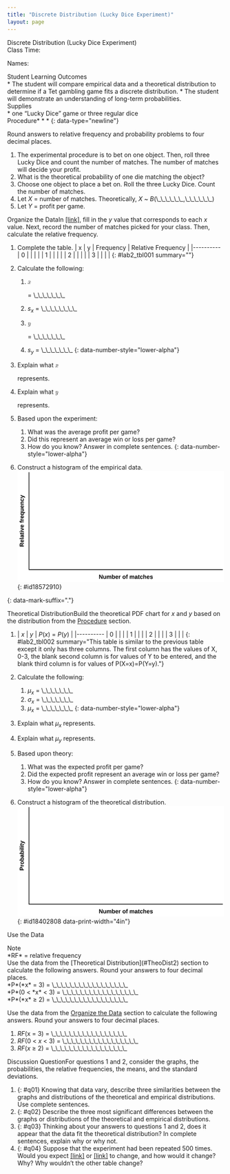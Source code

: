 ```yaml
---
title: "Discrete Distribution (Lucky Dice Experiment)"
layout: page
---
```



<div data-type="note" data-has-label="true" class="note statistics lab" data-label="" markdown="1">
<div data-type="title" class="title">
Discrete Distribution (Lucky Dice Experiment)
</div>
Class Time:

Names:

<div data-type="list" id="id8107935" markdown="1">
<div data-type="title">
Student Learning Outcomes
</div>
* The student will compare empirical data and a theoretical distribution to determine if a Tet gambling game fits a discrete distribution.
* The student will demonstrate an understanding of long-term probabilities.

</div>
<div data-type="list" id="element-254" markdown="1">
<div data-type="title">
Supplies
</div>
* one “Lucky Dice” game or three regular dice

</div>
<span data-type="title" id="procedure">Procedure</span>* * *
{: data-type="newline"}

Round answers to relative frequency and probability problems to four decimal places.

1.  The experimental procedure is to bet on one object. Then, roll three Lucky Dice and count the number of matches. The number of matches will decide your profit.
2.  What is the theoretical probability of one die matching the object?
3.  Choose one object to place a bet on. Roll the three Lucky Dice. Count the number of matches.
4.  Let *X* = number of matches. Theoretically, *X* ~ *B*(\\\_\\\_\\\_\\\_\\\_\\\_,\\\_\\\_\\\_\\\_\\\_\\\_)
5.  Let *Y* = profit per game.

<span data-type="title" id="OrgData2">Organize the Data</span>In [\[link\]](#lab2_tbl001), fill in the *y* value that corresponds to each *x* value. Next, record the number of matches picked for your class. Then, calculate the relative frequency.

1.  Complete the table.
    | x | y | Frequency | Relative Frequency |
    |----------
    | 0 |  |  |  |
    | 1 |  |  |  |
    | 2 |  |  |  |
    | 3 |  |  |  |
    {: #lab2_tbl001 summary=""}

2.  Calculate the following:
    1.  <math xmlns="http://www.w3.org/1998/Math/MathML"> <mover accent="true"> <mi>x</mi> <mo>¯</mo> </mover> </math>
        
        = \\\_\\\_\\\_\\\_\\\_\\\_\\\_
    2.  *s<sub>x</sub>* = \\\_\\\_\\\_\\\_\\\_\\\_\\\_\\\_
    3.  <math xmlns="http://www.w3.org/1998/Math/MathML"> <mover accent="true"> <mi>y</mi> <mo>¯</mo> </mover> </math>
        
        = \\\_\\\_\\\_\\\_\\\_\\\_\\\_
    4.  *s<sub>y</sub>* = \\\_\\\_\\\_\\\_\\\_\\\_\\\_
    {: data-number-style="lower-alpha"}

3.  Explain what
    <math xmlns="http://www.w3.org/1998/Math/MathML"> <mover accent="true"> <mi>x</mi> <mo>¯</mo> </mover> </math>
    
    represents.
4.  Explain what
    <math xmlns="http://www.w3.org/1998/Math/MathML"> <mover accent="true"> <mi>y</mi> <mo>¯</mo> </mover> </math>
    
    represents.
5.  Based upon the experiment:
    1.  What was the average profit per game?
    2.  Did this represent an average win or loss per game?
    3.  How do you know? Answer in complete sentences.
    {: data-number-style="lower-alpha"}

6.  Construct a histogram of the empirical data. ![This is a blank graph template. The x-axis is labeled Number of matches. The y-axis is labeled Relative frequency.](../resources/fig-ch04_18_01.png){: #id18572910}


{: data-mark-suffix="."}

<span data-type="title" id="TheoDist2">Theoretical Distribution</span>Build the theoretical PDF chart for *x* and *y* based on the distribution from the [Procedure](#procedure) section.

1.  | *x* | *y* | *P*(*x*) = *P*(*y*) |
    |----------
    | 0 |  |  |
    | 1 |  |  |
    | 2 |  |  |
    | 3 |  |  |
    {: #lab2_tbl002 summary="This table is similar to the previous table except it only has three columns. The first column has the values of X, 0-3, the blank second column is for values of Y to be entered, and the blank third column is for values of P(X=x)=P(Y=y)."}

2.  Calculate the following:
    1.  *μ<sub>x</sub>* = \\\_\\\_\\\_\\\_\\\_\\\_\\\_
    2.  *σ<sub>x</sub>* = \\\_\\\_\\\_\\\_\\\_\\\_\\\_
    3.  *μ<sub>x</sub>* = \\\_\\\_\\\_\\\_\\\_\\\_\\\_
    {: data-number-style="lower-alpha"}

3.  Explain what *μ<sub>x</sub>* represents.
4.  Explain what *μ<sub>y</sub>* represents.
5.  Based upon theory:
    1.  What was the expected profit per game?
    2.  Did the expected profit represent an average win or loss per game?
    3.  How do you know? Answer in complete sentences.
    {: data-number-style="lower-alpha"}

6.  Construct a histogram of the theoretical distribution. ![This is a blank graph template. The x-axis is labeled Number of diamonds. The y-axis is labeled Probability.](../resources/fig-ch04_18_02.png){: #id18402808 data-print-width="4in"}



<span data-type="title">Use the Data</span>

<div data-type="note" class="note" data-has-label="true" id="eip-944" data-label="" markdown="1">
<div data-type="title" class="title">
Note
</div>
*RF* = relative frequency

</div>
Use the data from the [Theoretical Distribution](#TheoDist2) section to calculate the following answers. Round your answers to four decimal places. <div data-type="list" data-list-type="enumerated" id="listular">
<div data-type="item">
*P*(*x* = 3) = \_\_\_\_\_\_\_\_\_\_\_\_\_\_\_\_\_
</div>
<div data-type="item">
*P*(0 &lt; *x* &lt; 3) = \_\_\_\_\_\_\_\_\_\_\_\_\_\_\_\_\_
</div>
<div data-type="item">
*P*(*x* ≥ 2) = \_\_\_\_\_\_\_\_\_\_\_\_\_\_\_\_\_
</div>
</div>

Use the data from the [Organize the Data](#OrgData2) section to calculate the following answers. Round your answers to four decimal places.

1.  *RF*(x = 3) = \\\_\\\_\\\_\\\_\\\_\\\_\\\_\\\_\\\_\\\_\\\_\\\_\\\_\\\_\\\_\\\_\\\_
2.  *RF*(0 &lt; *x* &lt; 3) = \\\_\\\_\\\_\\\_\\\_\\\_\\\_\\\_\\\_\\\_\\\_\\\_\\\_\\\_\\\_\\\_\\\_
3.  *RF*(*x* ≥ 2) = \\\_\\\_\\\_\\\_\\\_\\\_\\\_\\\_\\\_\\\_\\\_\\\_\\\_\\\_\\\_\\\_\\\_

<span data-type="title">Discussion Question</span>For questions 1 and 2, consider the graphs, the probabilities, the relative frequencies, the means, and the standard deviations.

1.  {: #q01} Knowing that data vary, describe three similarities between the graphs and distributions of the theoretical and empirical distributions. Use complete sentences.
2.  {: #q02} Describe the three most significant differences between the graphs or distributions of the theoretical and empirical distributions.
3.  {: #q03} Thinking about your answers to questions 1 and 2, does it appear that the data fit the theoretical distribution? In complete sentences, explain why or why not.
4.  {: #q04} Suppose that the experiment had been repeated 500 times. Would you expect [\[link\]](#lab2_tbl001) or [\[link\]](#lab2_tbl002) to change, and how would it change? Why? Why wouldn’t the other table change?

</div>

